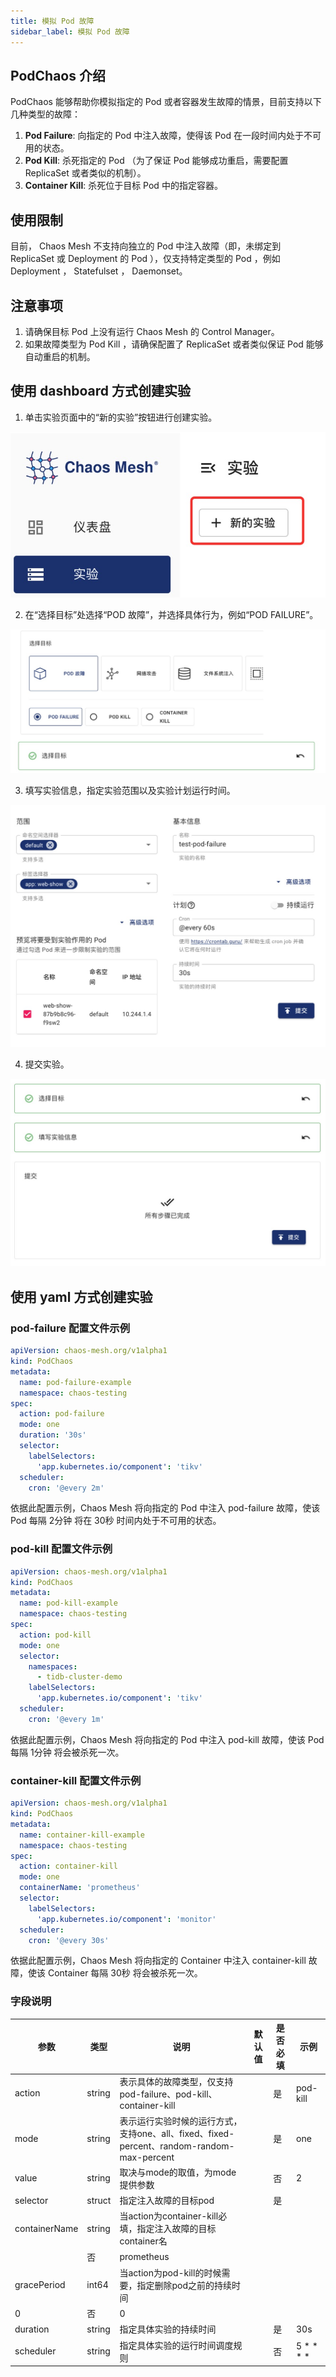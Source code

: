 ```yaml
---
title: 模拟 Pod 故障
sidebar_label: 模拟 Pod 故障
---
```


## PodChaos 介绍
PodChaos 能够帮助你模拟指定的 Pod 或者容器发生故障的情景，目前支持以下几种类型的故障：

1. **Pod Failure**: 向指定的 Pod 中注入故障，使得该 Pod 在一段时间内处于不可用的状态。
2. **Pod Kill**: 杀死指定的 Pod （为了保证 Pod 能够成功重启，需要配置 ReplicaSet 或者类似的机制）。
3. **Container Kill**:  杀死位于目标 Pod 中的指定容器。

## 使用限制
目前， Chaos Mesh 不支持向独立的 Pod 中注入故障（即，未绑定到 ReplicaSet 或 Deployment 的 Pod ），仅支持特定类型的 Pod ，例如 Deployment ， Statefulset ， Daemonset。

## 注意事项
1. 请确保目标 Pod 上没有运行 Chaos Mesh 的 Control Manager。
2. 如果故障类型为 Pod Kill ，请确保配置了 ReplicaSet 或者类似保证 Pod 能够自动重启的机制。

## 使用 dashboard 方式创建实验
1. 单击实验页面中的“新的实验”按钮进行创建实验。

![img](./img/create-pod-chaos-on-dashborad-1.jpg)

2. 在“选择目标”处选择“POD 故障”，并选择具体行为，例如“POD FAILURE”。

![img](./img/create-pod-chaos-on-dashborad-2.jpg)

3. 填写实验信息，指定实验范围以及实验计划运行时间。

![img](./img/create-pod-chaos-on-dashborad-3.jpg)

4. 提交实验。

![img](./img/create-pod-chaos-on-dashborad-4.jpg)

## 使用 yaml 方式创建实验
### pod-failure 配置文件示例

```yaml
apiVersion: chaos-mesh.org/v1alpha1
kind: PodChaos
metadata:
  name: pod-failure-example
  namespace: chaos-testing
spec:
  action: pod-failure
  mode: one
  duration: '30s'
  selector:
    labelSelectors:
      'app.kubernetes.io/component': 'tikv'
  scheduler:
    cron: '@every 2m'
```

依据此配置示例，Chaos Mesh 将向指定的 Pod 中注入 pod-failure 故障，使该 Pod 每隔 2分钟 将在 30秒 时间内处于不可用的状态。

### pod-kill 配置文件示例

```yaml
apiVersion: chaos-mesh.org/v1alpha1
kind: PodChaos
metadata:
  name: pod-kill-example
  namespace: chaos-testing
spec:
  action: pod-kill
  mode: one
  selector:
    namespaces:
      - tidb-cluster-demo
    labelSelectors:
      'app.kubernetes.io/component': 'tikv'
  scheduler:
    cron: '@every 1m'
```

依据此配置示例，Chaos Mesh 将向指定的 Pod 中注入 pod-kill 故障，使该 Pod 每隔 1分钟 将会被杀死一次。

### container-kill 配置文件示例

```yaml
apiVersion: chaos-mesh.org/v1alpha1
kind: PodChaos
metadata:
  name: container-kill-example
  namespace: chaos-testing
spec:
  action: container-kill
  mode: one
  containerName: 'prometheus'
  selector:
    labelSelectors:
      'app.kubernetes.io/component': 'monitor'
  scheduler:
    cron: '@every 30s'
```

依据此配置示例，Chaos Mesh 将向指定的 Container 中注入 container-kill 故障，使该 Container 每隔 30秒 将会被杀死一次。

### 字段说明

|参数|类型|说明|默认值|是否必填|示例|
|---|---|---|---|---|---|
|action|string|表示具体的故障类型，仅支持pod-failure、pod-kill、container-kill||是|pod-kill|
|mode|string|表示运行实验时候的运行方式，支持one、all、fixed、fixed-percent、random-random-max-percent||是|one|
|value|string|取决与mode的取值，为mode提供参数||否|2|
|selector|struct|指定注入故障的目标pod||是||
|containerName|string|当action为container-kill必填，指定注入故障的目标container名
||否|prometheus|
|gracePeriod|int64|当action为pod-kill的时候需要，指定删除pod之前的持续时间
|0|否|0|
|duration|string|指定具体实验的持续时间||是|30s|
|scheduler|string|指定具体实验的运行时间调度规则||否|5 * * * *|
